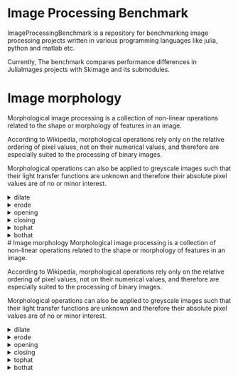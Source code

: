 # Image Processing Benchmark

ImageProcessingBenchmark is a repository for benchmarking image processing projects written in various programming languages like julia, python and matlab etc.

Currently, The benchmark compares performance differences in JuliaImages projects with Skimage and its submodules.

# Image morphology 
Morphological image processing is a collection of non-linear operations related to the shape or morphology of features in an image.

According to Wikipedia, morphological operations rely only on the relative ordering of pixel values, 
not on their numerical values, and therefore are especially suited to the processing of binary images.

Morphological operations can also be applied to greyscale images such that their light 
transfer functions are unknown and therefore their absolute pixel values are of no or minor interest.

<details>
<summary>dilate</summary> 

| Operations       | Julia         | Python  |
| -----------------|:-------------:| -----:|
| dilate| ![](https://raw.githubusercontent.com/ashwani-rathee/ImageProcessingBenchmark/main/src/results/julia/dilate.png) | ![](https://raw.githubusercontent.com/ashwani-rathee/ImageProcessingBenchmark/main/src/results/python/dilation.png) |
| dilate| 0.0068309727860082345      |   0.0492765139997573 |
        
</details>
<details>
<summary>erode</summary> 

| Operations       | Julia         | Python  |
| -----------------|:-------------:| -----:|
| erode| ![](https://raw.githubusercontent.com/ashwani-rathee/ImageProcessingBenchmark/main/src/results/julia/erode.png) | ![](https://raw.githubusercontent.com/ashwani-rathee/ImageProcessingBenchmark/main/src/results/python/erosion.png) |
| erode| 0.00666026978580991      |   0.04972775999976875 |
        
</details>
<details>
<summary>opening</summary> 

| Operations       | Julia         | Python  |
| -----------------|:-------------:| -----:|
| opening| ![](https://raw.githubusercontent.com/ashwani-rathee/ImageProcessingBenchmark/main/src/results/julia/opening.png) | ![](https://raw.githubusercontent.com/ashwani-rathee/ImageProcessingBenchmark/main/src/results/python/opening.png) |
| opening| 0.01314366812105264      |   0.09683702700021968 |
        
</details>
<details>
<summary>closing</summary> 

| Operations       | Julia         | Python  |
| -----------------|:-------------:| -----:|
| closing| ![](https://raw.githubusercontent.com/ashwani-rathee/ImageProcessingBenchmark/main/src/results/julia/closing.png) | ![](https://raw.githubusercontent.com/ashwani-rathee/ImageProcessingBenchmark/main/src/results/python/closing.png) |
| closing| 0.01340760611827958      |   0.09684528900015721 |
        
</details>
<details>
<summary>tophat</summary> 

| Operations       | Julia         | Python  |
| -----------------|:-------------:| -----:|
| tophat| ![](https://raw.githubusercontent.com/ashwani-rathee/ImageProcessingBenchmark/main/src/results/julia/tophat.png) | ![](https://raw.githubusercontent.com/ashwani-rathee/ImageProcessingBenchmark/main/src/results/python/white_tophat.png) |
| tophat| 0.013008297877604174      |   0.09644091999962257 |
        
</details>
<details>
<summary>bothat</summary> 

| Operations       | Julia         | Python  |
| -----------------|:-------------:| -----:|
| bothat| ![](https://raw.githubusercontent.com/ashwani-rathee/ImageProcessingBenchmark/main/src/results/julia/bothat.png) | ![](https://raw.githubusercontent.com/ashwani-rathee/ImageProcessingBenchmark/main/src/results/python/black_tophat.png) |
| bothat| 0.012786979994871805      |   0.10069926800042595 |
        
</details>
# Image morphology 
Morphological image processing is a collection of non-linear operations related to the shape or morphology of features in an image.

According to Wikipedia, morphological operations rely only on the relative ordering of pixel values, 
not on their numerical values, and therefore are especially suited to the processing of binary images.

Morphological operations can also be applied to greyscale images such that their light 
transfer functions are unknown and therefore their absolute pixel values are of no or minor interest.

<details>
<summary>dilate</summary> 

| Operations       | Julia         | Python  |
| -----------------|:-------------:| -----:|
| dilate| ![](https://raw.githubusercontent.com/ashwani-rathee/ImageProcessingBenchmark/main/src/results/julia/dilate.png) | ![](https://raw.githubusercontent.com/ashwani-rathee/ImageProcessingBenchmark/main/src/results/python/dilation.png) |
| dilate| 0.0068309727860082345      |   0.0492765139997573 |
        
</details>
<details>
<summary>erode</summary> 

| Operations       | Julia         | Python  |
| -----------------|:-------------:| -----:|
| erode| ![](https://raw.githubusercontent.com/ashwani-rathee/ImageProcessingBenchmark/main/src/results/julia/erode.png) | ![](https://raw.githubusercontent.com/ashwani-rathee/ImageProcessingBenchmark/main/src/results/python/erosion.png) |
| erode| 0.00666026978580991      |   0.04972775999976875 |
        
</details>
<details>
<summary>opening</summary> 

| Operations       | Julia         | Python  |
| -----------------|:-------------:| -----:|
| opening| ![](https://raw.githubusercontent.com/ashwani-rathee/ImageProcessingBenchmark/main/src/results/julia/opening.png) | ![](https://raw.githubusercontent.com/ashwani-rathee/ImageProcessingBenchmark/main/src/results/python/opening.png) |
| opening| 0.01314366812105264      |   0.09683702700021968 |
        
</details>
<details>
<summary>closing</summary> 

| Operations       | Julia         | Python  |
| -----------------|:-------------:| -----:|
| closing| ![](https://raw.githubusercontent.com/ashwani-rathee/ImageProcessingBenchmark/main/src/results/julia/closing.png) | ![](https://raw.githubusercontent.com/ashwani-rathee/ImageProcessingBenchmark/main/src/results/python/closing.png) |
| closing| 0.01340760611827958      |   0.09684528900015721 |
        
</details>
<details>
<summary>tophat</summary> 

| Operations       | Julia         | Python  |
| -----------------|:-------------:| -----:|
| tophat| ![](https://raw.githubusercontent.com/ashwani-rathee/ImageProcessingBenchmark/main/src/results/julia/tophat.png) | ![](https://raw.githubusercontent.com/ashwani-rathee/ImageProcessingBenchmark/main/src/results/python/white_tophat.png) |
| tophat| 0.013008297877604174      |   0.09644091999962257 |
        
</details>
<details>
<summary>bothat</summary> 

| Operations       | Julia         | Python  |
| -----------------|:-------------:| -----:|
| bothat| ![](https://raw.githubusercontent.com/ashwani-rathee/ImageProcessingBenchmark/main/src/results/julia/bothat.png) | ![](https://raw.githubusercontent.com/ashwani-rathee/ImageProcessingBenchmark/main/src/results/python/black_tophat.png) |
| bothat| 0.012786979994871805      |   0.10069926800042595 |
        
</details>
